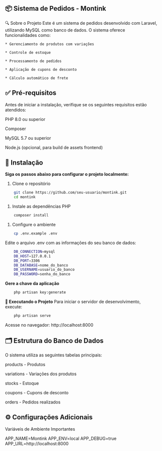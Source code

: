 ## 📦 Sistema de Pedidos - Montink
🔍 Sobre o Projeto
Este é um sistema de pedidos desenvolvido com Laravel, utilizando MySQL como banco de dados. O sistema oferece funcionalidades como:

    * Gerenciamento de produtos com variações

    * Controle de estoque

    * Processamento de pedidos

    * Aplicação de cupons de desconto

    * Cálculo automático de frete

## ✅ Pré-requisitos
Antes de iniciar a instalação, verifique se os seguintes requisitos estão atendidos:

PHP 8.0 ou superior

Composer

MySQL 5.7 ou superior

Node.js (opcional, para build de assets frontend)

## 🔧 Instalação 

**Siga os passos abaixo para configurar o projeto localmente:**

1. Clone o repositório
```bash
    git clone https://github.com/seu-usuario/montink.git
    cd montink
```
1. Instale as dependências PHP
```bash
    composer install
```
1. Configure o ambiente
```bash
    cp .env.example .env
```
Edite o arquivo .env com as informações do seu banco de dados:
```bash
    DB_CONNECTION=mysql
    DB_HOST=127.0.0.1
    DB_PORT=3306
    DB_DATABASE=nome_do_banco
    DB_USERNAME=usuario_do_banco
    DB_PASSWORD=senha_do_banco
```
**Gere a chave da aplicação**
```bash
    php artisan key:generate
```

**🚀 Executando o Projeto**
Para iniciar o servidor de desenvolvimento, execute:

```bash
    php artisan serve
```

Acesse no navegador: http://localhost:8000

## 🗂 Estrutura do Banco de Dados
O sistema utiliza as seguintes tabelas principais:

products - Produtos

variations - Variações dos produtos

stocks - Estoque

coupons - Cupons de desconto

orders - Pedidos realizados

## ⚙️ Configurações Adicionais
Variáveis de Ambiente Importantes

APP_NAME=Montink
APP_ENV=local
APP_DEBUG=true
APP_URL=http://localhost:8000
